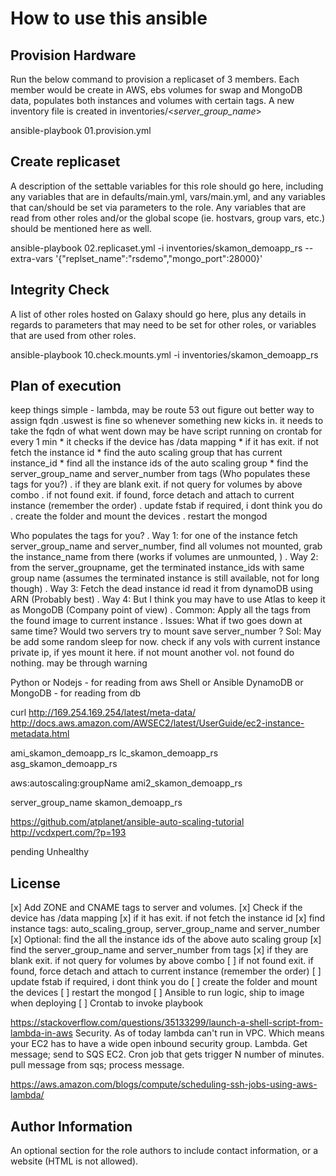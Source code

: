 How to use this ansible
=========

Provision Hardware
------------

Run the below command to provision a replicaset of 3 members. Each member would be create in AWS, ebs volumes for swap and MongoDB data, populates both instances and volumes with certain tags. A new inventory file is created in inventories/<_server_group_name_>

ansible-playbook 01.provision.yml


Create replicaset
--------------

A description of the settable variables for this role should go here, including any variables that are in defaults/main.yml, vars/main.yml, and any variables that can/should be set via parameters to the role. Any variables that are read from other roles and/or the global scope (ie. hostvars, group vars, etc.) should be mentioned here as well.

ansible-playbook 02.replicaset.yml -i inventories/skamon_demoapp_rs --extra-vars '{"replset_name":"rsdemo","mongo_port":28000}' 

Integrity Check
------------

A list of other roles hosted on Galaxy should go here, plus any details in regards to parameters that may need to be set for other roles, or variables that are used from other roles.

ansible-playbook 10.check.mounts.yml  -i inventories/skamon_demoapp_rs


Plan of execution
----------------

keep things simple - lambda, may be route 53 out
figure out better way to assign fqdn .uswest is fine
so whenever something new kicks in. it needs to take the fqdn of what went down
may be have script running on crontab for every 1 min
	* it checks if the device has /data mapping
	* if it has exit. if not fetch the instance id 
	* find the auto scaling group that has current instance_id
	* find all the instance ids of the auto scaling group
	* find the server_group_name and server_number from tags (Who populates these tags for you?)
	. if they are blank exit. if not query for volumes by above combo
	. if not found exit. if found, force detach and attach to current instance (remember the order)
	. update fstab if required, i dont think you do
	. create the folder and mount the devices 
	. restart the mongod

Who populates the tags for you?
	. Way 1: for one of the instance fetch server_group_name and server_number, find all volumes not mounted, grab the instance_name from there (works if volumes are unmounted, )
	. Way 2: from the server_groupname, get the terminated instance_ids with same group name (assumes the terminated instance is still available, not for long though)
	. Way 3: Fetch the dead instance id read it from dynamoDB using ARN (Probably best)
	. Way 4: But I think you may have to use Atlas to keep it as MongoDB (Company point of view)
	. Common: Apply all the tags from the found image to current instance
	. Issues: What if two goes down at same time? Would two servers try to mount save server_number ? Sol: May be add some random sleep for now. check if any vols with current instance private ip, if yes mount it here. if not mount another vol. not found do nothing. may be through warning

Python or Nodejs - for reading from aws
Shell or Ansible
DynamoDB or MongoDB - for reading from db

curl http://169.254.169.254/latest/meta-data/
http://docs.aws.amazon.com/AWSEC2/latest/UserGuide/ec2-instance-metadata.html

ami_skamon_demoapp_rs
lc_skamon_demoapp_rs
asg_skamon_demoapp_rs

aws:autoscaling:groupName	ami2_skamon_demoapp_rs

server_group_name	skamon_demoapp_rs


https://github.com/atplanet/ansible-auto-scaling-tutorial
http://vcdxpert.com/?p=193

pending
Unhealthy

License
-------

[x] Add ZONE and CNAME tags to server and volumes.
[x] Check if the device has /data mapping
[x] if it has exit. if not fetch the instance id
[x] find instance tags: auto_scaling_group, server_group_name and server_number
[x] Optional: find the all the instance ids of the above auto scaling group
[x] find the server_group_name and server_number from tags
[x] if they are blank exit. if not query for volumes by above combo
[ ] if not found exit. if found, force detach and attach to current instance (remember the order)
[ ] update fstab if required, i dont think you do
[ ] create the folder and mount the devices 
[ ] restart the mongod
[ ] Ansible to run logic, ship to image when deploying
[ ] Crontab to invoke playbook

https://stackoverflow.com/questions/35133299/launch-a-shell-script-from-lambda-in-aws
Security. As of today lambda can't run in VPC. Which means your EC2 has to have a wide open inbound security group.
Lambda. Get message; send to SQS
EC2. Cron job that gets trigger N number of minutes. pull message from sqs; process message.

https://aws.amazon.com/blogs/compute/scheduling-ssh-jobs-using-aws-lambda/

Author Information
------------------

An optional section for the role authors to include contact information, or a website (HTML is not allowed).
